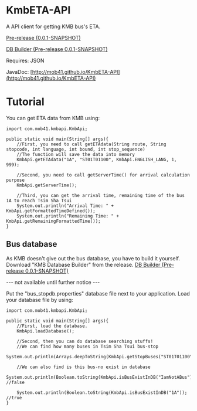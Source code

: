 # KmbETA-API
A API client for getting KMB bus's ETA.

[Pre-release (0.0.1-SNAPSHOT)](https://github.com/mob41/KmbETA-API/releases/tag/0.0.1-SNAPSHOT)

[DB Builder (Pre-release 0.0.1-SNAPSHOT)](https://github.com/mob41/KmbETA-DBBuilder/releases/tag/0.0.1-SNAPSHOT)

Requires: JSON

JavaDoc: [http://mob41.github.io/KmbETA-API](http://mob41.github.io/KmbETA-API)

# Tutorial
You can get ETA data from KMB using:
```
import com.mob41.kmbapi.KmbApi;

public static void main(String[] args){
    //First, you need to call getETAdata(String route, String stopcode, int language, int bound, int stop_sequence)
    //The function will save the data into memory
    KmbApi.getETAdata("1A", "ST01T01100", KmbApi.ENGLISH_LANG, 1, 999);
    
    //Second, you need to call getServerTime() for arrival calculation purpose
    KmbApi.getServerTime();
    
    //Third, you can get the arrival time, remaining time of the bus 1A to reach Tsim Sha Tsui
    System.out.println("Arrival Time: " + KmbApi.getFormattedTimeDefined());
    System.out.println("Remaining Time: " + KmbApi.getRemainingFormattedTime());
}
```
## Bus database
As KMB doesn't give out the bus database, you have to build it yourself.
Download "KMB Database Builder" from the release.
[DB Builder (Pre-release 0.0.1-SNAPSHOT)](https://github.com/mob41/KmbETA-DBBuilder/releases/tag/0.0.1-SNAPSHOT)


--- not available until further notice ---

Put the "bus_stopdb.properties" database file next to your application.
Load your database file by using:
```
import com.mob41.kmbapi.KmbApi;

public static void main(String[] args){
    //First, load the database.
    KmbApi.loadDatabase();
    
    //Second, then you can do database searching stuffs!
    //We can find how many buses in Tsim Sha Tsui bus-stop
    System.out.println(Arrays.deepToString(KmbApi.getStopBuses("ST01T01100").toArray());
    
    //We can also find is this bus-no exist in database
    System.out.println(Boolean.toString(KmbApi.isBusExistInDB("IamNotABus")); //false
    
    System.out.println(Boolean.toString(KmbApi.isBusExistInDB("1A")); //true
}
```
